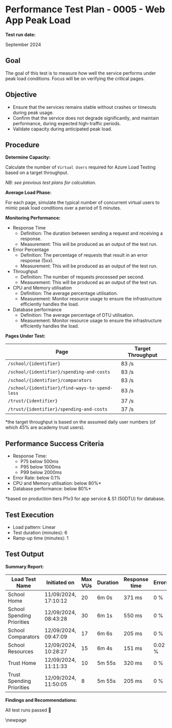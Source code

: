 ﻿# Performance Test Plan - 0005 - Web App Peak Load

**Test run date:**

September 2024

## Goal

The goal of this test is to measure how well the service performs under peak load conditions. Focus will be on verifying the critical pages.

## Objective

- Ensure that the services remains stable without crashes or timeouts during peak usage.
- Confirm that the service does not degrade significantly, and maintain performance, during expected high-traffic periods.
- Validate capacity during anticipated peak load.

## Procedure

**Determine Capacity:**

Calculate the number of `Virtual Users` required for Azure Load Testing based on a target throughput.

_NB: see previous test plans for calculation._

**Average Load Phase:**

For each page, simulate the typical number of concurrent virtual users to mimic peak load conditions over a period of 5 minutes.

**Monitoring Performance:**

- Response Time
  - Definition: The duration between sending a request and receiving a response.
  - Measurement: This will be produced as an output of the test run.
- Error Percentage
  - Definition: The percentage of requests that result in an error response (5xx).
  - Measurement: This will be produced as an output of the test run.
- Throughput
  - Definition: The number of requests processed per second.
  - Measurement: This will be produced as an output of the test run.
- CPU and Memory utilisation
  - Definition: The average percentage utilisation.
  - Measurement: Monitor resource usage to ensure the infrastructure efficiently handles the load.
- Database performance
  - Definition: The average percentage of DTU utilisation.
  - Measurement: Monitor resource usage to ensure the infrastructure efficiently handles the load.

**Pages Under Test:**

| Page                                           | Target Throughput |
|------------------------------------------------|-------------------|
| `/school/{identifier}`                         | 83 /s             |
| `/school/{identifier}/spending-and-costs`      | 83 /s             |
| `/school/{identifier}/comparators`             | 83 /s             |
| `/school/{identifier}/find-ways-to-spend-less` | 83 /s             |
| `/trust/{identifier}`                          | 37 /s             |
| `/trust/{identifier}/spending-and-costs`       | 37 /s             |

*the target throughput is based on the assumed daily user numbers (of which 45% are academy trust users).

## Performance Success Criteria

- Response Time:
  - P75 below 500ms
  - P95 below 1000ms
  - P99 below 2000ms
- Error Rate: below 0.1%
- CPU and Memory utilisation: below 80%*
- Database performance: below 80%*

*based on production tiers P1v3 for app service & S1 (50DTU) for database.

## Test Execution

- Load pattern: Linear
- Test duration (minutes): 6
- Ramp-up time (minutes): 1

## Test Output

**Summary Report:**

<!-- take care with final separator line in piped table, as pandoc uses this for relative column widths -->
| Load Test Name             | Initiated on         | Max VUs | Duration | Response time | Errors | Throughput | Result      |
|----------------------------|----------------------|---------|----------|---------------|--------|------------|-------------|
| School Home                | 11/09/2024, 17:10:12 | 20      | 6m 0s    | 371 ms        | 0 %    | 60.85 /s   | [✅ Passed](https://portal.azure.com/#blade/Microsoft_Azure_CloudNativeTesting/NewReport/resourceId/%2Fsubscriptions%2Fa5c0a8d7-a54d-4a6d-ab79-4ca64a3b750f%2Fresourcegroups%2Fs198t01-ebis-perf-tests%2Fproviders%2Fmicrosoft.loadtestservice%2Floadtests%2Fs198t01-load-tests/testId/c661f194-eb06-4513-82fc-a3234deca16e/testRunId/c661f194-eb06-4513-82fc-a3234deca5ad)     |
| School Spending Priorities | 12/09/2024, 08:43:28 | 30      | 6m 1s    | 550 ms        | 0 %    | 66.03 /s   | [✅ Passed](https://portal.azure.com/#blade/Microsoft_Azure_CloudNativeTesting/NewReport/resourceId/%2Fsubscriptions%2Fa5c0a8d7-a54d-4a6d-ab79-4ca64a3b750f%2Fresourcegroups%2Fs198t01-ebis-perf-tests%2Fproviders%2Fmicrosoft.loadtestservice%2Floadtests%2Fs198t01-load-tests/testId/c661f194-eb06-4513-82fc-a3234deca4ae/testRunId/b96b13a1-fc89-4134-be13-f9ae4011361c)     |
| School Comparators         | 12/09/2024, 09:47:09 | 17      | 6m 6s    | 205 ms        | 0 %    | 89.17 /s   | [✅ Passed](https://portal.azure.com/#blade/Microsoft_Azure_CloudNativeTesting/NewReport/resourceId/%2Fsubscriptions%2Fa5c0a8d7-a54d-4a6d-ab79-4ca64a3b750f%2Fresourcegroups%2Fs198t01-ebis-perf-tests%2Fproviders%2Fmicrosoft.loadtestservice%2Floadtests%2Fs198t01-load-tests/testId/c661f194-eb06-4513-82fc-a3234deca344/testRunId/d550e583-5f7a-442c-a078-fc75f69be637)     |
| School Resources           | 12/09/2024, 10:28:27 | 15      | 6m 4s    | 151 ms        | 0.02 % | 97.71 /s   | [✅ Passed](https://portal.azure.com/#blade/Microsoft_Azure_CloudNativeTesting/NewReport/resourceId/%2Fsubscriptions%2Fa5c0a8d7-a54d-4a6d-ab79-4ca64a3b750f%2Fresourcegroups%2Fs198t01-ebis-perf-tests%2Fproviders%2Fmicrosoft.loadtestservice%2Floadtests%2Fs198t01-load-tests/testId/c661f194-eb06-4513-82fc-a3234deca3fe/testRunId/e815efe0-0aa3-4d21-b65b-c1d9fe79d060)     |
| Trust Home                 | 12/09/2024, 11:11:33 | 10      | 5m 55s   | 320 ms        | 0 %    | 44.47 /s   | [✅ Passed](https://portal.azure.com/#blade/Microsoft_Azure_CloudNativeTesting/NewReport/resourceId/%2Fsubscriptions%2Fa5c0a8d7-a54d-4a6d-ab79-4ca64a3b750f%2Fresourcegroups%2Fs198t01-ebis-perf-tests%2Fproviders%2Fmicrosoft.loadtestservice%2Floadtests%2Fs198t01-load-tests/testId/c661f194-eb06-4513-82fc-a3234deca6d0/testRunId/e815efe0-0aa3-4d21-b65b-c1d9fe79d4a9)     |
| Trust Spending Priorities  | 12/09/2024, 11:50:05 | 8       | 5m 55s   | 205 ms        | 0 %    | 44.68 /s   | [✅ Passed](https://portal.azure.com/#blade/Microsoft_Azure_CloudNativeTesting/NewReport/resourceId/%2Fsubscriptions%2Fa5c0a8d7-a54d-4a6d-ab79-4ca64a3b750f%2Fresourcegroups%2Fs198t01-ebis-perf-tests%2Fproviders%2Fmicrosoft.loadtestservice%2Floadtests%2Fs198t01-load-tests/testId/c661f194-eb06-4513-82fc-a3234deca6fd/testRunId/e815efe0-0aa3-4d21-b65b-c1d9fe79dddf)     |

**Findings and Recommendations:**

All test runs passed 💯

<!-- Leave the rest of this page blank -->
\newpage
